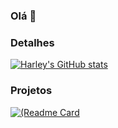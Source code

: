 ### Olá 👋


### Detalhes
[![Harley's GitHub stats](https://git-hub-readme-stats.vercel.app/api?username=HarleyBarcala&show_icons=true&theme=dark)](https://github.com/anuraghazra/github-readme-stats)

### Projetos
[![(Readme Card](https://github-readme-stats.vercel.app/api/pin/?username=HarleyBarcala&repo=Curso-de-Java-Script&theme=dark)](https//github.com/anuraghazra/github-readme-stats)
